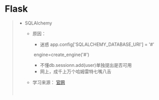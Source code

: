 # Flask 

> - SQLAlchemy
>
>   - 原因：
>
>     - 迷惑  app.config['SQLALCHEMY_DATABASE_URI'] = '#'
>
>     ​					engine=create_engine('#')
>
>     - 不懂db.sessionn.add(user)单独提出是否可用
>     - 网上，成千上万个哈姆雷特七嘴八舌
>
>     
>
>   - 学习来源： [官网](https://docs.sqlalchemy.org/en/13/)
>
>     ​	